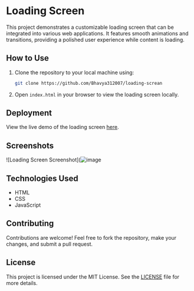# Loading Screen

This project demonstrates a customizable loading screen that can be integrated into various web applications. It features smooth animations and transitions, providing a polished user experience while content is loading.


## How to Use

1. Clone the repository to your local machine using:
    ```bash
    git clone https://github.com/Bhavya312007/loading-screan
    ```
2. Open `index.html` in your browser to view the loading screen locally.

## Deployment

View the live demo of the loading screen [here](https://bhavya312007.github.io/loading-screan/).

## Screenshots

![Loading Screen Screenshot](![image](https://github.com/user-attachments/assets/30fd0bcf-bb4e-4da0-8fe9-d7c3bff6570a)


## Technologies Used

- HTML
- CSS
- JavaScript

## Contributing

Contributions are welcome! Feel free to fork the repository, make your changes, and submit a pull request.

## License

This project is licensed under the MIT License. See the [LICENSE](LICENSE) file for more details.

